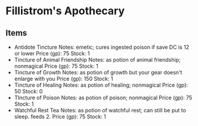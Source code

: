 # Fillistrom's Apothecary
## Items
- Antidote Tincture
	Notes: emetic; cures ingested poison if save DC is 12 or lower
	Price (gp): 75
	Stock: 1
- Tincture of Animal Friendship
	Notes: as potion of animal friendship; nonmagical
	Price (gp): 75
	Stock: 1
- Tincture of Growth
	Notes: as potion of growth but your gear doesn't enlarge with you
	Price (gp): 150
	Stock: 1
- Tincture of Healing
	Notes: as potion of healing; nonmagical
	Price (gp): 50
	Stock: 0
- TIncture of Poison
	Notes: as potion of poison; nonmagical
	Price (gp): 75
	Stock: 1
- Watchful Rest Tea
	Notes: as potion of watchful rest; can still be put to sleep. feeds 2.
	Price (gp): 75
	Stock: 1
